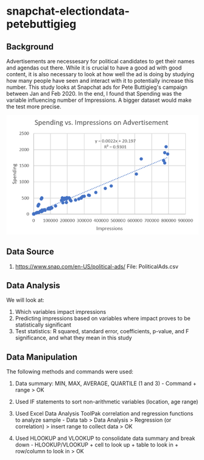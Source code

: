 # snapchat-electiondata-petebuttigieg

## Background

Advertisements are necessesary for political candidates to get their names and agendas out there. While it is crucial to have a good ad with good content, it is also necessary to look at how well the ad is doing by studying how many people have seen and interact with it to potentially increase this number. This study looks at Snapchat ads for Pete Buttigieg's campaign between Jan and Feb 2020. In the end, I found that Spending was the variable influencing number of Impressions. A bigger dataset would make the test more precise.

![alt text](https://github.com/btran305/snapchat-electiondata-petebuttigieg/blob/master/plot-spendingvsimpressions.png "Plot showing correlation between spending and how many impressions ads get")

## Data Source

1) https://www.snap.com/en-US/political-ads/
File: PoliticalAds.csv

## Data Analysis

We will look at:
1) Which variables impact impressions
2) Predicting impressions based on variables where impact proves to be statistically significant
3) Test statistics: R squared, standard error, coefficients, p-value, and F significance, and what they mean in this study

## Data Manipulation

The following methods and commands were used:
1) Data summary: MIN, MAX, AVERAGE, QUARTILE (1 and 3)
         - Command + range > OK
2) Used IF statements to sort non-arithmetic variables (location, age range)

3) Used Excel Data Analysis ToolPak correlation and regression functions to analyze sample
         - Data tab > Data Analysis > Regression (or correlation) > insert range to collect data > OK
4) Used HLOOKUP and VLOOKUP to consolidate data summary and break down
         - HLOOKUP/VLOOKUP + cell to look up + table to look in + row/column to look in > OK
      
